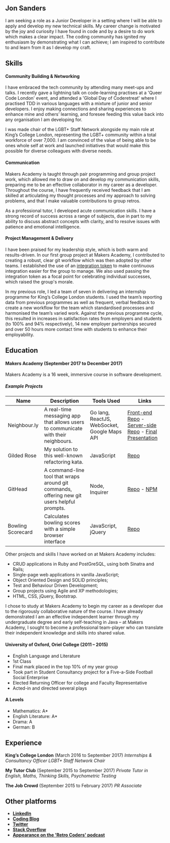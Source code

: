 ## Jon Sanders
I am seeking a role as a Junior Developer in a setting where I will be able to apply and develop my new technical skills. My career change is motivated by the joy and curiosity I have found in code and by a desire to do work which makes a clear impact. The coding community has ignited my enthusiasm by demonstrating what I can achieve; I am inspired to contribute to and learn from it as I develop my craft.
## Skills

#### Community Building & Networking

I have embraced the tech community by attending many meet-ups and talks. I recently gave a lightning talk on code-learning practises at a 'Queer Code London' event, and attended a 'Global Day of Coderetreat' where I practised TDD in various languages with a mixture of junior and senior developers. I enjoy making connections and sharing experiences to enhance mine and others’ learning, and foresee feeding this value back into any organisation I am developing for.

I was made chair of the LGBT+ Staff Network alongside my main role at King’s College London, representing the LGBT+ community within a total workforce of over 7,000. I am convinced of the value of being able to be ones whole self at work and launched initiatives that would make this possible for diverse colleagues with diverse needs.

#### Communication

Makers Academy is taught through pair programming and group project work, which allowed me to draw on and develop my communication skills, preparing me to be an effective collaborator in my career as a developer. Throughout the course, I have frequently received feedback that I am skilled at articulating my thought processes and my approach to solving problems, and that I make valuable contributions to group retros.

As a professional tutor, I developed acute communication skills. I have a strong record of success across a range of subjects, due in part to my ability to discuss abstract concepts with clarity, and to resolve issues with patience and emotional intelligence.

#### Project Management & Delivery
I have been praised for my leadership style, which is both warm and results-driven. In our first group project at Makers Academy, I contributed to creating a robust, clear git workflow which was then adopted by other teams. I established the use of an [integration token](http://wiki.c2.com/?IntegrationToken) to make continuous integration easier for the group to manage. We also used passing the integration token as a focal point for celebrating individual successes, which raised the group's morale.

In my previous role, I led a team of seven in delivering an internship programme for King’s College London students. I used the team’s reporting data from previous programmes as well as frequent, verbal feedback to create a new workflow for the team which standardised processes and harmonised the team’s varied work. Against the previous programme cycle, this resulted in increases in satisfaction rates from employers and students (to 100% and 94% respectively), 14 new employer partnerships secured and over 50 hours more contact time with students to enhance their employability.

## Education
#### Makers Academy (September 2017 to December 2017)

Makers Academy is a 16 week, immersive course in software development.

##### Example Projects

| Name | Description | Tools Used | Links
| ----------- | ----------- | ---- | ----
| Neighbour.ly | A real-time messaging app that allows users to communicate with their neighbours. | Go lang, ReactJS, WebSocket, Google Maps API | [Front-end Repo](https://github.com/jonsanders101/neighbourly-app) - [Server-side Repo](https://github.com/jonsanders101/neighbourly) - [Final Presentation](https://www.youtube.com/watch?v=d4rj_BwOWuI)
| Gilded Rose | My solution to this well-known refactoring kata. | JavaScript | [Repo](https://github.com/jonsanders101/gilded-rose-js)
| GitHead  | A command-line tool that wraps around git commands, offering new git users helpful prompts. | Node, Inquirer |[Repo](https://github.com/jonsanders101/githead) - [NPM](https://www.npmjs.com/package/githead-helper)
| Bowling Scorecard  | Calculates bowling scores with a simple browser interface | JavaScript, jQuery | [Repo](https://github.com/jonsanders101/bowling-challenge)

Other projects and skills I have worked on at Makers Academy includes:

- CRUD applications in Ruby and PostGreSQL, using both Sinatra and Rails;
- Single-page web applications in vanilla JavaScript;
- Object Oriented Design and SOLID principles;
- Test and Behaviour Driven Development;
- Group projects using Agile and XP methodologies;
- HTML, CSS, jQuery, Bootstrap.

I chose to study at Makers Academy to begin my career as a developer due to the rigorously collaborative nature of the course. I have already demonstrated I am an effective independent learner through my undergraduate degree and early self-teaching in Java – at Makers Academy, I sought to become a professional team-player who can translate their independent knowledge and skills into shared value.

#### University of Oxford, Oriel College (2011 – 2015)
- English Language and Literature
- 1st Class
- Final mark placed in the top 10% of my year group
- Took part in Student Consultancy project for a Five-a-Side Football Social Enterprise
- Elected Returning Officer for college and Faculty Representative
- Acted-in and directed several plays
#### A Levels
- Mathematics: A*
- English Literature: A*
- Drama: A
- German: B
## Experience
**King’s College London** (March 2016 to September 2017)
*Internships & Consultancy Officer*
*LGBT+ Staff Network Chair*

**My Tutor Club** (September 2015 to September 2017)
*Private Tutor in English, Maths, Thinking Skills, Psychometric Testing*

**The Job Crowd** (September 2015 to February 2017)
*PR Associate*

## Other platforms

- **[LinkedIn](linkedin.com/in/jonsanders101)**
- **[Coding Blog](medium.com/@jonsanders101)**
- **[Twitter](twitter.com/jonsanders101)**
- **[Stack Overflow](stackexchange.com/users/10326966/jonsanders101)**
- **[Appearance on the 'Retro Coders' podcast](http://castbox.fm/episode/Episode-2-Week-2-at-Makers-Academy-ft.-Adam-Turnbull-id1076442-id55357325?country=gb)**

